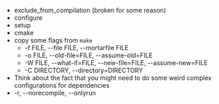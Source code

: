 - exclude_from_compilation (broken for some reason)
- configure
- setup
- cmake
- copy some flags from `make`
  - -f FILE, --file FILE, --mortarfile FILE
  - -o FILE, --old-file=FILE, --assume-old=FILE
  - -W FILE, --what-if=FILE, --new-file=FILE, --assume-new=FILE
  - -C DIRECTORY, --directory=DIRECTORY
- Think about the fact that you might need to do some weird complex configurations for dependencies
- -r, --norecompile, --onlyrun